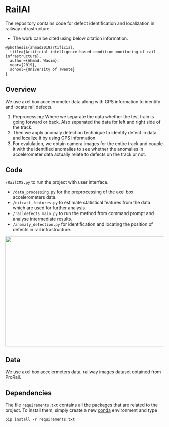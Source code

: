 # RailAI

The repository contains code for defect identification and localization in railway infrastructure.

- The work can be cited using below citation information.

```
@phdthesis{ahmad2019artificial,
  title={Artificial intelligence based condition monitoring of rail infrastructure},
  author={Ahmad, Wasim},
  year={2019},
  school={University of Twente}
}
```

## Overview

We use axel box accelerometer data along with GPS information to identify and locate rail defects.
1. Preprocessing: Where we separate the data whether the test train is going forward or back. Also separated the data for left and right side of the track.
2. Then we apply anomaly detection technique to identify defect in data and localize it by using GPS information.
3. For evalulation, we obtain camera images for the entire track and couple it with the identified anomalies to see whether the anomalies in accelerometer data actually relate to defects on the track or not.


## Code
`/RailCMS.py` to run the project with user interface.

- `/data_processing.py` for the preprocessing of the axel box accelerometers data.
- `/extract_features.py` to estimate statistical features from the data which are used for further analysis.
- `/raildefects_main.py` to run the method from command prompt and analyse intermediate results.
- `/anomaly_detection.py` for identification and locating the position of defects in rail infrastructure.


<p align="center">
<img src="res/test.png" width="750" height="350" />
</p>


## Data
We use axel box accelermeters data, railway images dataset obtained from ProRail. 


## Dependencies
The file `requirements.txt` contains all the packages that are related to the project.
To install them, simply create a new [conda](https://docs.conda.io/en/latest/) environment and type
```
pip install -r requirements.txt
```

